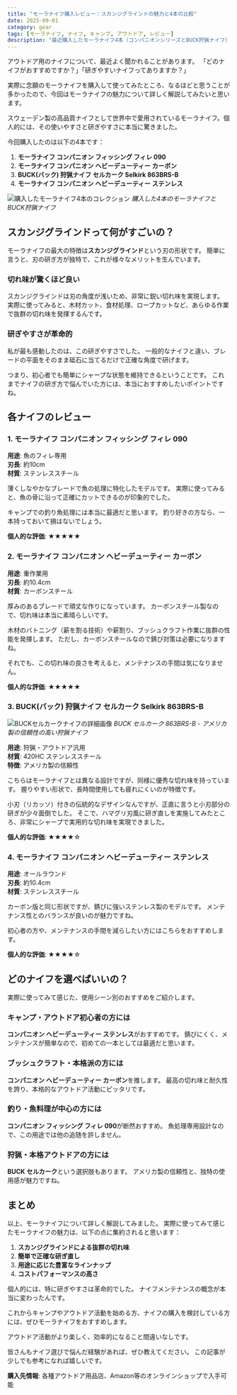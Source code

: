 ```yaml
---
title: "モーラナイフ購入レビュー：スカンジグラインドの魅力と4本の比較"
date: 2025-09-01
category: gear
tags: [モーラナイフ, ナイフ, キャンプ, アウトドア, レビュー]
description: "最近購入したモーラナイフ4本（コンパニオンシリーズとBUCK狩猟ナイフ）の詳細レビュー。スカンジグラインドの切れ味と研ぎやすさについて"
---
```


アウトドア用のナイフについて、最近よく聞かれることがあります。
「どのナイフがおすすめですか？」「研ぎやすいナイフってありますか？」

実際に念願のモーラナイフを購入して使ってみたところ、なるほどと思うことが多かったので、今回はモーラナイフの魅力について詳しく解説してみたいと思います。

スウェーデン製の高品質ナイフとして世界中で愛用されているモーラナイフ。個人的には、その使いやすさと研ぎやすさに本当に驚きました。

今回購入したのは以下の4本です：

1. **モーラナイフ コンパニオン フィッシング フィレ 090**
2. **モーラナイフ コンパニオン ヘビーデューティー カーボン**
3. **BUCK(バック) 狩猟ナイフ セルカーク Selkirk 863BRS-B**
4. **モーラナイフ コンパニオン ヘビーデューティー ステンレス**

![購入したモーラナイフ4本のコレクション](../images/2025-09-01-morakniv-01.jpg)
*購入した4本のモーラナイフとBUCK狩猟ナイフ*

## スカンジグラインドって何がすごいの？

モーラナイフの最大の特徴は**スカンジグラインド**という刃の形状です。
簡単に言うと、刃の研ぎ方が独特で、これが様々なメリットを生んでいます。

### 切れ味が驚くほど良い
スカンジグラインドは刃の角度が浅いため、非常に鋭い切れ味を実現します。
実際に使ってみると、木材カット、食材処理、ロープカットなど、あらゆる作業で抜群の切れ味を発揮するんです。

### 研ぎやすさが革命的
私が最も感動したのは、この研ぎやすさでした。
一般的なナイフと違い、ブレードの平面をそのまま砥石に当てるだけで正確な角度で研げます。

つまり、初心者でも簡単にシャープな状態を維持できるということです。
これまでナイフの研ぎ方で悩んでいた方には、本当におすすめしたいポイントですね。

## 各ナイフのレビュー

### 1. モーラナイフ コンパニオン フィッシング フィレ 090

**用途**: 魚のフィレ専用  
**刃長**: 約10cm  
**材質**: ステンレススチール

薄くしなやかなブレードで魚の処理に特化したモデルです。
実際に使ってみると、魚の骨に沿って正確にカットできるのが印象的でした。

キャンプでの釣り魚処理には本当に最適だと思います。
釣り好きの方なら、一本持っておいて損はないでしょう。

**個人的な評価**: ★★★★★

### 2. モーラナイフ コンパニオン ヘビーデューティー カーボン

**用途**: 重作業用  
**刃長**: 約10.4cm  
**材質**: カーボンスチール

厚みのあるブレードで頑丈な作りになっています。
カーボンスチール製なので、切れ味は本当に素晴らしいです。

木材のバトニング（薪を割る技術）や薪割り、ブッシュクラフト作業に抜群の性能を発揮します。
ただし、カーボンスチールなので錆び対策は必要になりますね。

それでも、この切れ味の良さを考えると、メンテナンスの手間は気になりません。

**個人的な評価**: ★★★★★

### 3. BUCK(バック) 狩猟ナイフ セルカーク Selkirk 863BRS-B

![BUCKセルカークナイフの詳細画像](../images/2025-09-01-morakniv-02.jpg)
*BUCK セルカーク 863BRS-B - アメリカ製の信頼性の高い狩猟ナイフ*

**用途**: 狩猟・アウトドア汎用  
**材質**: 420HC ステンレススチール  
**特徴**: アメリカ製の信頼性

こちらはモーラナイフとは異なる設計ですが、同様に優秀な切れ味を持っています。
握りやすい形状で、長時間使用しても疲れにくいのが特徴です。

小刃（リカッソ）付きの伝統的なデザインなんですが、正直に言うと小刃部分の研ぎが少々面倒でした。
そこで、ハマグリ刃風に研ぎ直しを実施してみたところ、非常にシャープで実用的な切れ味を実現できました。

**個人的な評価**: ★★★★☆

### 4. モーラナイフ コンパニオン ヘビーデューティー ステンレス

**用途**: オールラウンド  
**刃長**: 約10.4cm  
**材質**: ステンレススチール

カーボン版と同じ形状ですが、錆びに強いステンレス製のモデルです。
メンテナンス性とのバランスが良いのが魅力ですね。

初心者の方や、メンテナンスの手間を減らしたい方にはこちらをおすすめします。

**個人的な評価**: ★★★★☆

## どのナイフを選べばいいの？

実際に使ってみて感じた、使用シーン別のおすすめをご紹介します。

### キャンプ・アウトドア初心者の方には
**コンパニオン ヘビーデューティー ステンレス**がおすすめです。
錆びにくく、メンテナンスが簡単なので、初めての一本としては最適だと思います。

### ブッシュクラフト・本格派の方には
**コンパニオン ヘビーデューティー カーボン**を推します。
最高の切れ味と耐久性を誇り、本格的なアウトドア活動にピッタリです。

### 釣り・魚料理が中心の方には
**コンパニオン フィッシング フィレ 090**が断然おすすめ。
魚処理専用設計なので、この用途では他の追随を許しません。

### 狩猟・本格アウトドアの方には
**BUCK セルカーク**という選択肢もあります。
アメリカ製の信頼性と、独特の使用感が魅力ですね。

## まとめ

以上、モーラナイフについて詳しく解説してみました。
実際に使ってみて感じたモーラナイフの魅力は、以下の点に集約されると思います：

1. **スカンジグラインドによる抜群の切れ味**
2. **簡単で正確な研ぎ直し**
3. **用途に応じた豊富なラインナップ**
4. **コストパフォーマンスの高さ**

個人的には、特に研ぎやすさは革命的でした。
ナイフメンテナンスの概念が本当に変わったんです。

これからキャンプやアウトドア活動を始める方、ナイフの購入を検討している方には、ぜひモーラナイフをおすすめします。

アウトドア活動がより楽しく、効率的になること間違いなしです。

皆さんもナイフ選びで悩んだ経験があれば、ぜひ教えてください。
この記事が少しでも参考になれば嬉しいです。

**購入先情報**: 各種アウトドア用品店、Amazon等のオンラインショップで入手可能